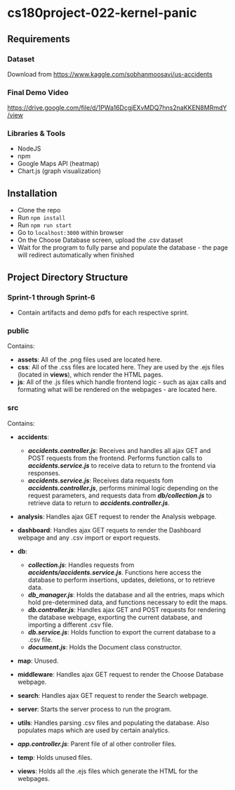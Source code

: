 # cs180project-022-kernel-panic

## Requirements

### Dataset
Download from https://www.kaggle.com/sobhanmoosavi/us-accidents

### Final Demo Video
https://drive.google.com/file/d/1PWa16DcgjEXvMDQ7hns2naKKEN8MRmdY/view

### Libraries & Tools
- NodeJS
- npm
- Google Maps API (heatmap)
- Chart.js (graph visualization)

## Installation
- Clone the repo 
- Run `npm install`
- Run `npm run start`
- Go to `localhost:3000` within browser
- On the Choose Database screen, upload the .csv dataset 
- Wait for the program to fully parse and populate the database - the page will redirect automatically when finished

## Project Directory Structure
### Sprint-1 through Sprint-6 
- Contain artifacts and demo pdfs for each respective sprint.

### public
Contains:
- **assets**: All of the .png files used are located here.
- **css**: All of the .css files are located here. They are used by the .ejs files (located in **views**), which render the HTML pages.
- **js**: All of the .js files which handle frontend logic - such as ajax calls and formating what will be rendered on the webpages - are located here.

### src
Contains:
- **accidents**: 
  - ***accidents.controller.js***: Receives and handles all ajax GET and POST requests from the frontend. Performs function calls to ***accidents.service.js*** to receive data to return to the frontend via responses.
  - ***accidents.service.js***: Receives data requests fom ***accidents.controller.js***, performs minimal logic depending on the request parameters, and requests data from ***db/collection.js*** to retrieve data to return to ***accidents.controller.js***.
- **analysis**: Handles ajax GET request to render the Analysis webpage.
- **dashboard**: Handles ajax GET requets to render the Dashboard webpage and any .csv import or export requests.
- **db**:
  - ***collection.js***: Handles requests from ***accidents/accidents.service.js***. Functions here access the database to perform insertions, updates, deletions, or to retrieve data. 
  - ***db_manager.js***: Holds the database and all the entries, maps which hold pre-determined data, and functions necessary to edit the maps.
  - ***db.controller.js***: Handles ajax GET and POST requests for rendering the database webpage, exporting the current database, and importing a different .csv file.
  - ***db.service.js***: Holds function to export the current database to a .csv file.
  - ***document.js***: Holds the Document class constructor.

- **map**: Unused.

- **middleware**: Handles ajax GET request to render the Choose Database webpage.

- **search**: Handles ajax GET request to render the Search webpage.

- **server**: Starts the server process to run the program.

- **utils**: Handles parsing .csv files and populating the database. Also populates maps which are used by certain analytics.

- ***app.controller.js***: Parent file of al other controller files.

- **temp**: Holds unused files.

- **views**: Holds all the .ejs files which generate the HTML for the webpages.
